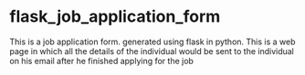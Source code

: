# flask_job_application_form
This is a job application form. generated using flask in python. This is a web page in which all the details of the individual would be sent to the individual on his email after he finished applying for the job
